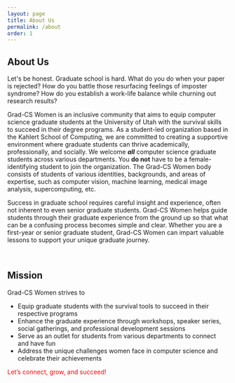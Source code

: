 ```yaml
---
layout: page
title: About Us
permalink: /about
order: 1
---
```

## About Us 
Let's be honest. Graduate school is hard. What do you do when your paper is rejected? How do you battle those resurfacing feelings of imposter syndrome? How do you establish a work-life balance while churning out research results? 

Grad-CS Women is an inclusive community that aims to equip computer science graduate students at the University of Utah with the survival skills to succeed in their degree programs. As a student-led organization based in the Kahlert School of Computing, we are committed to creating a supportive environment where graduate students can thrive academically, professionally, and socially. We welcome ***all*** computer science graduate students across various departments. You **do not** have to be a female-identifying student to join the organization. The Grad-CS Women body consists of students of various identities, backgrounds, and areas of expertise, such as computer vision, machine learning, medical image analysis, supercomputing, etc.

Success in graduate school requires careful insight and experience, often not inherent to even senior graduate students. Grad-CS Women helps guide students through their graduate experience from the ground up so that what can be a confusing process becomes simple and clear. Whether you are a first-year or senior graduate student, Grad-CS Women can impart valuable lessons to support your unique graduate journey.


<br />

## Mission 
Grad-CS Women strives to 

- Equip graduate students with the survival tools to succeed in their respective programs
- Enhance the graduate experience through workshops, speaker series, social gatherings, and professional development sessions
- Serve as an outlet for students from various departments to connect and have fun 
- Address the unique challenges women face in computer science and celebrate their achievements

<span style="color: red;">Let’s connect, grow, and succeed!</span>




